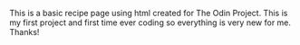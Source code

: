 This is a basic recipe page using html created for The Odin Project. This is my first project and first time ever coding so everything is very new for me. Thanks!